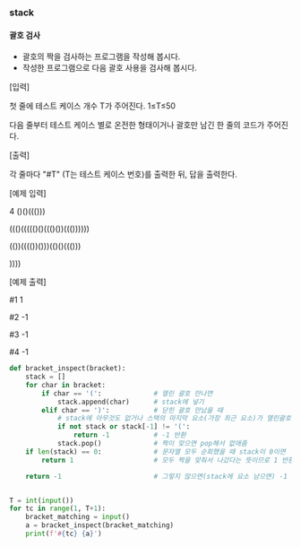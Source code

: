 ### stack

#### 괄호 검사
* 괄호의 짝을 검사하는 프로그램을 작성해 봅시다.
* 작성한 프로그램으로 다음 괄호 사용을 검사해 봅시다.
 

[입력]


첫 줄에 테스트 케이스 개수 T가 주어진다.  1≤T≤50
 

다음 줄부터 테스트 케이스 별로 온전한 형태이거나 괄호만 남긴 한 줄의 코드가 주어진다.

 

[출력]
 

각 줄마다 "#T" (T는 테스트 케이스 번호)를 출력한 뒤, 답을 출력한다.

[예제 입력]

4
()()((()))

((()((((()()((()())((())))))

(())(((())()))(()()((()))

))))

[예제 출력]

 #1 1

 #2 -1

 #3 -1

 #4 -1

```py
def bracket_inspect(bracket):
    stack = []
    for char in bracket:
        if char == '(':             # 열린 괄호 만나면
            stack.append(char)      # stack에 넣기
        elif char == ')':           # 닫힌 괄호 만났을 때
            # stack에 아무것도 없거나 스택의 마지막 요소(가장 최근 요소)가 열린괄호가 아니면
            if not stack or stack[-1] != '(':
                return -1           # -1 반환
            stack.pop()             # 짝이 맞으면 pop해서 없애줌
    if len(stack) == 0:             # 문자열 모두 순회했을 때 stack이 0이면
        return 1                    # 모두 짝을 맞춰서 나갔다는 뜻이므로 1 반환

    return -1                       # 그렇지 않으면(stack에 요소 남으면) -1 반환


T = int(input())
for tc in range(1, T+1):
    bracket_matching = input()
    a = bracket_inspect(bracket_matching)
    print(f'#{tc} {a}')
```
